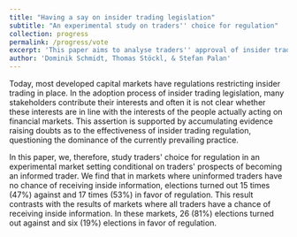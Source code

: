 ```yaml
---
title: "Having a say on insider trading legislation"
subtitle: "An experimental study on traders'' choice for regulation"
collection: progress
permalink: /progress/vote
excerpt: 'This paper aims to analyse traders'' approval of insider trading legislation, controlling for traders'' prospects of receiving non-public information.'
author: 'Dominik Schmidt, Thomas Stöckl, & Stefan Palan'
---
```


Today, most developed capital markets have regulations restricting insider trading in place. In the adoption process of insider trading legislation, many stakeholders contribute their interests and often it is not clear whether these interests are in line with the interests of the people actually acting on financial markets. This assertion is supported by accumulating evidence raising doubts as to the effectiveness of insider trading regulation, questioning the dominance of the currently prevailing practice.

In this paper, we, therefore, study traders' choice for regulation in an experimental market setting conditional on traders' prospects of becoming an informed trader. We find that in markets where uninformed traders have no chance of receiving inside information, elections turned out 15 times (47%) against and 17 times (53%) in favor of regulation. This result contrasts with the results of markets where all traders have a chance of receiving inside information. In these markets, 26 (81%) elections turned out against and six (19%) elections in favor of regulation.
